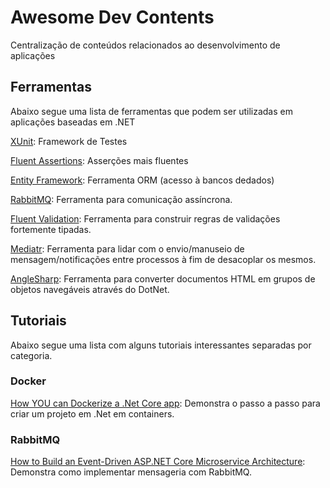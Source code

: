 # Awesome Dev Contents
Centralização de conteúdos relacionados ao desenvolvimento de aplicações

## Ferramentas
Abaixo segue uma lista de ferramentas que podem ser utilizadas em aplicações baseadas em .NET

[XUnit](https://xunit.net/): Framework de Testes

[Fluent Assertions](https://fluentassertions.com/): Asserções mais fluentes

[Entity Framework](https://entityframework.net/): Ferramenta ORM (acesso à bancos dedados)

[RabbitMQ](https://www.rabbitmq.com/): Ferramenta para comunicação assíncrona.

[Fluent Validation](https://fluentvalidation.net/): Ferramenta para construir regras de validações fortemente tipadas.

[Mediatr](https://github.com/jbogard/MediatR/wiki): Ferramenta para lidar com o envio/manuseio de mensagem/notificações entre processos à fim de desacoplar os mesmos.

[AngleSharp](https://anglesharp.github.io/): Ferramenta para converter documentos HTML em grupos de objetos navegáveis através do DotNet.

## Tutoriais
Abaixo segue uma lista com alguns tutoriais interessantes separadas por categoria.

### Docker
[How YOU can Dockerize a .Net Core app](https://softchris.github.io/pages/dotnet-dockerize.html): Demonstra o passo a passo para criar um projeto em .Net em containers.

### RabbitMQ
[How to Build an Event-Driven ASP.NET Core Microservice Architecture](https://itnext.io/how-to-build-an-event-driven-asp-net-core-microservice-architecture-e0ef2976f33f): Demonstra como implementar mensageria com RabbitMQ.
